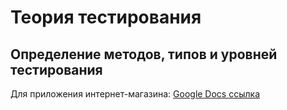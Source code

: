 # Теория тестирования

## Определение методов, типов и уровней тестирования

Для приложения интернет-магазина: [Google Docs ссылка](https://docs.google.com/spreadsheets/d/13g_L3OpZAdSNEYCx2IIRqBD27L_pcRhp/edit?usp=drive_link&ouid=103546442425628569603&rtpof=true&sd=true)

